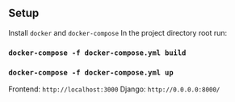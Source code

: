 ## Setup
Install `docker` and `docker-compose`
In the project directory root run:

### `docker-compose -f docker-compose.yml build`

### `docker-compose -f docker-compose.yml up`

Frontend:  `http://localhost:3000`
Django: `http://0.0.0.0:8000/`





